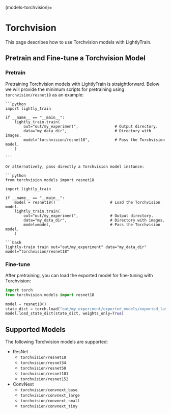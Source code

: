 (models-torchvision)=

# Torchvision

This page describes how to use Torchvision models with LightlyTrain.

## Pretrain and Fine-tune a Torchvision Model

### Pretrain

Pretraining Torchvision models with LightlyTrain is straightforward. Below we will
provide the minimum scripts for pretraining using `torchvision/resnet18` as an example:

````{tab} Python
```python
import lightly_train

if __name__ == "__main__":
    lightly_train.train(
        out="out/my_experiment",                # Output directory.
        data="my_data_dir",                     # Directory with images.
        model="torchvision/resnet18",           # Pass the Torchvision model.
    )

```

Or alternatively, pass directly a Torchvision model instance:

```python
from torchvision.models import resnet18

import lightly_train

if __name__ == "__main__":
    model = resnet18()                        # Load the Torchvision model.
    lightly_train.train(
        out="out/my_experiment",              # Output directory.
        data="my_data_dir",                   # Directory with images.
        model=model,                          # Pass the Torchvision model.
    )
````

````{tab} Command Line
```bash
lightly-train train out="out/my_experiment" data="my_data_dir" model="torchvision/resnet18"
````

### Fine-tune

After pretraining, you can load the exported model for fine-tuning with Torchvision:

```python
import torch
from torchvision.models import resnet18

model = resnet18()
state_dict = torch.load("out/my_experiment/exported_models/exported_last.pt")
model.load_state_dict(state_dict, weights_only=True)
```

## Supported Models

The following Torchvision models are supported:

- ResNet
  - `torchvision/resnet18`
  - `torchvision/resnet34`
  - `torchvision/resnet50`
  - `torchvision/resnet101`
  - `torchvision/resnet152`
- ConvNext
  - `torchvision/convnext_base`
  - `torchvision/convnext_large`
  - `torchvision/convnext_small`
  - `torchvision/convnext_tiny`
